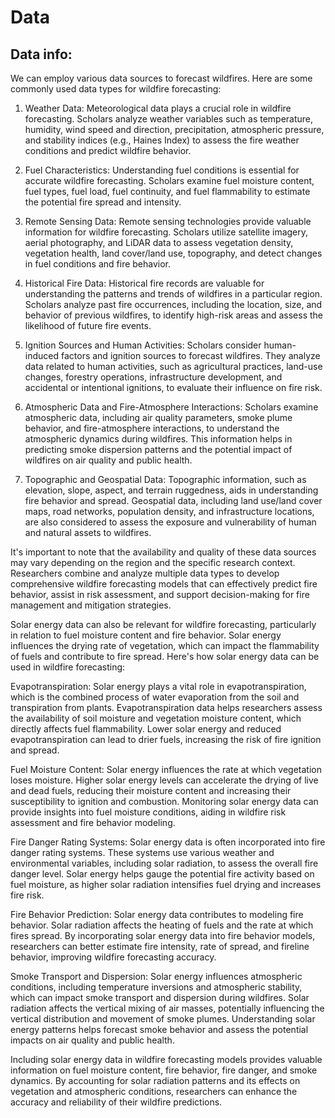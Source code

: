 # Data


## Data info:

We can employ various data sources to forecast wildfires. Here are some commonly used data types for wildfire forecasting:

1. Weather Data: Meteorological data plays a crucial role in wildfire forecasting. Scholars analyze weather variables such as temperature, humidity, wind speed and direction, precipitation, atmospheric pressure, and stability indices (e.g., Haines Index) to assess the fire weather conditions and predict wildfire behavior.

2. Fuel Characteristics: Understanding fuel conditions is essential for accurate wildfire forecasting. Scholars examine fuel moisture content, fuel types, fuel load, fuel continuity, and fuel flammability to estimate the potential fire spread and intensity.

3. Remote Sensing Data: Remote sensing technologies provide valuable information for wildfire forecasting. Scholars utilize satellite imagery, aerial photography, and LiDAR data to assess vegetation density, vegetation health, land cover/land use, topography, and detect changes in fuel conditions and fire behavior.

4. Historical Fire Data: Historical fire records are valuable for understanding the patterns and trends of wildfires in a particular region. Scholars analyze past fire occurrences, including the location, size, and behavior of previous wildfires, to identify high-risk areas and assess the likelihood of future fire events.

5. Ignition Sources and Human Activities: Scholars consider human-induced factors and ignition sources to forecast wildfires. They analyze data related to human activities, such as agricultural practices, land-use changes, forestry operations, infrastructure development, and accidental or intentional ignitions, to evaluate their influence on fire risk.

6. Atmospheric Data and Fire-Atmosphere Interactions: Scholars examine atmospheric data, including air quality parameters, smoke plume behavior, and fire-atmosphere interactions, to understand the atmospheric dynamics during wildfires. This information helps in predicting smoke dispersion patterns and the potential impact of wildfires on air quality and public health.

7. Topographic and Geospatial Data: Topographic information, such as elevation, slope, aspect, and terrain ruggedness, aids in understanding fire behavior and spread. Geospatial data, including land use/land cover maps, road networks, population density, and infrastructure locations, are also considered to assess the exposure and vulnerability of human and natural assets to wildfires.

It's important to note that the availability and quality of these data sources may vary depending on the region and the specific research context. Researchers combine and analyze multiple data types to develop comprehensive wildfire forecasting models that can effectively predict fire behavior, assist in risk assessment, and support decision-making for fire management and mitigation strategies.



Solar energy data can also be relevant for wildfire forecasting, particularly in relation to fuel moisture content and fire behavior. Solar energy influences the drying rate of vegetation, which can impact the flammability of fuels and contribute to fire spread. Here's how solar energy data can be used in wildfire forecasting:

Evapotranspiration: Solar energy plays a vital role in evapotranspiration, which is the combined process of water evaporation from the soil and transpiration from plants. Evapotranspiration data helps researchers assess the availability of soil moisture and vegetation moisture content, which directly affects fuel flammability. Lower solar energy and reduced evapotranspiration can lead to drier fuels, increasing the risk of fire ignition and spread.

Fuel Moisture Content: Solar energy influences the rate at which vegetation loses moisture. Higher solar energy levels can accelerate the drying of live and dead fuels, reducing their moisture content and increasing their susceptibility to ignition and combustion. Monitoring solar energy data can provide insights into fuel moisture conditions, aiding in wildfire risk assessment and fire behavior modeling.

Fire Danger Rating Systems: Solar energy data is often incorporated into fire danger rating systems. These systems use various weather and environmental variables, including solar radiation, to assess the overall fire danger level. Solar energy helps gauge the potential fire activity based on fuel moisture, as higher solar radiation intensifies fuel drying and increases fire risk.

Fire Behavior Prediction: Solar energy data contributes to modeling fire behavior. Solar radiation affects the heating of fuels and the rate at which fires spread. By incorporating solar energy data into fire behavior models, researchers can better estimate fire intensity, rate of spread, and fireline behavior, improving wildfire forecasting accuracy.

Smoke Transport and Dispersion: Solar energy influences atmospheric conditions, including temperature inversions and atmospheric stability, which can impact smoke transport and dispersion during wildfires. Solar radiation affects the vertical mixing of air masses, potentially influencing the vertical distribution and movement of smoke plumes. Understanding solar energy patterns helps forecast smoke behavior and assess the potential impacts on air quality and public health.

Including solar energy data in wildfire forecasting models provides valuable information on fuel moisture content, fire behavior, fire danger, and smoke dynamics. By accounting for solar radiation patterns and its effects on vegetation and atmospheric conditions, researchers can enhance the accuracy and reliability of their wildfire predictions.




